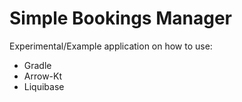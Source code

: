 # Simple Bookings Manager

Experimental/Example application on how to use:
* Gradle
* Arrow-Kt
* Liquibase
